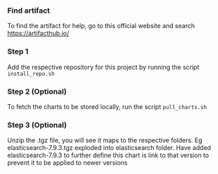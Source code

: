 ### Find artifact
To find the artifact for help, go to this official website and search
https://artifacthub.io/

### Step 1
Add the respective repository for this project by running the script `install_repo.sh`

### Step 2 (Optional)
To fetch the charts to be stored locally, run the script `pull_charts.sh`

### Step 3 (Optional)
Unzip the <chart>.tgz file, you will see it maps to the respective folders.
Eg elasticsearch-7.9.3.tgz exploded into elasticsearch folder.
Have added elasticsearch-7.9.3 to further define this chart is link to that version to prevent it to be applied to newer versions

